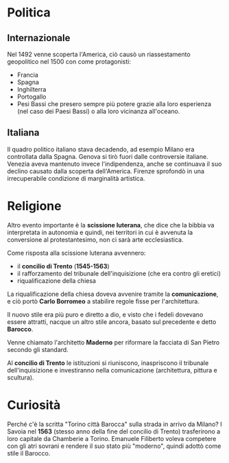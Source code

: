# Politica
## Internazionale
Nel 1492 venne scoperta l'America, ciò causò un riassestamento geopolitico nel 1500 con come protagonisti:
- Francia
- Spagna
- Inghilterra
- Portogallo
- Pesi Bassi
che presero sempre più potere grazie alla loro esperienza (nel caso dei Paesi Bassi) o alla loro vicinanza all'oceano.
## Italiana
Il quadro politico italiano stava decadendo, ad esempio Milano era controllata dalla Spagna.
Genova si tirò fuori dalle controversie italiane. Venezia aveva mantenuto invece l'indipendenza, anche se continuava il suo declino causato dalla scoperta dell'America. Firenze sprofondò in una irrecuperabile condizione di marginalità artistica.
# Religione

Altro evento importante è la **scissione luterana**, che dice che la bibbia va interpretata in autonomia e quindi, nei territori in cui è avvenuta la conversione al protestantesimo, non ci sarà arte ecclesiastica.

Come risposta alla scissione luterana avvennero:
- il **concilio di Trento** (**1545-1563**)
- il rafforzamento del tribunale dell'inquisizione (che era contro gli eretici)
- riqualificazione della chiesa

La riqualificazione della chiesa doveva avvenire tramite la **comunicazione**, e ciò portò **Carlo Borromeo** a stabilire regole fisse per l'architettura.

Il nuovo stile era più puro e diretto a dio, e visto che i fedeli dovevano essere attratti, nacque un altro stile ancora, basato sul precedente e detto **Barocco**.

Venne chiamato l'architetto **Maderno** per riformare la facciata di San Pietro secondo gli standard.

Al **concilio di Trento** le istituzioni si riuniscono, inaspriscono il tribunale dell'inquisizione e investiranno nella comunicazione (architettura, pittura e scultura).
# Curiosità
Perché c'è la scritta "Torino città Barocca" sulla strada in arrivo da Milano?
I Savoia nel **1563** (stesso anno della fine del concilio di Trento) trasferirono a loro capitale da Chamberie a Torino. Emanuele Filiberto voleva competere con gli atri sovrani e rendere il suo stato più "moderno", quindi adottò come stile il Barocco.